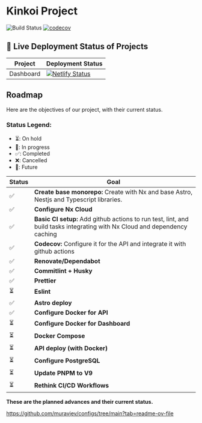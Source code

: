 # Kinkoi Project

![Build Status](https://github.com/pabloimrik17/kinkoi-project/actions/workflows/ci.yml/badge.svg?branch=main)
[![codecov](https://codecov.io/gh/pabloimrik17/kinkoi-project/graph/badge.svg?token=RGADUH6FV4)](https://codecov.io/gh/pabloimrik17/kinkoi-project)

## 🚀 Live Deployment Status of Projects

| Project   | Deployment Status                                                                                                                                                         |
| --------- | ------------------------------------------------------------------------------------------------------------------------------------------------------------------------- |
| Dashboard | [![Netlify Status](https://api.netlify.com/api/v1/badges/0464ae3e-cc04-4ca4-a266-c656a64642ff/deploy-status)](https://app.netlify.com/sites/dev-kinkoi-dashboard/deploys) |

## Roadmap

Here are the objectives of our project, with their current status.

### Status Legend:

-   ⏳: On hold
-   🚀: In progress
-   ✅: Completed
-   ❌: Cancelled
-   🎯: Future

| Status | Goal                                                                                                                       |
| ------ | -------------------------------------------------------------------------------------------------------------------------- |
| ✅     | **Create base monorepo:** Create with Nx and base Astro, Nestjs and Typescript libraries.                                  |
| ✅     | **Configure Nx Cloud**                                                                                                     |
| ✅     | **Basic CI setup:** Add github actions to run test, lint, and build tasks integrating with Nx Cloud and dependency caching |
| ✅     | **Codecov:** Configure it for the API and integrate it with github actions                                                 |
| ✅     | **Renovate/Dependabot**                                                                                                    |
| ✅     | **Commitlint + Husky**                                                                                                     |
| ✅     | **Prettier**                                                                                                               |
| ⏳     | **Eslint**                                                                                                                 |
| ✅     | **Astro deploy**                                                                                                           |
| ✅     | **Configure Docker for API**                                                                                               |
| ⏳     | **Configure Docker for Dashboard**                                                                                         |
| ⏳     | **Docker Compose**                                                                                                         |
| ⏳     | **API deploy (with Docker)**                                                                                               |
| ⏳     | **Configure PostgreSQL**                                                                                                   |
| ⏳     | **Update PNPM to V9**                                                                                                      |
| ⏳     | **Rethink CI/CD Workflows**                                                                                                |

**These are the planned advances and their current status.**

https://github.com/muravjev/configs/tree/main?tab=readme-ov-file
